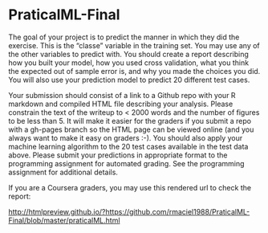 # PraticalML-Final

The goal of your project is to predict the manner in which they did the exercise. This is the “classe” variable in the training set. 
You may use any of the other variables to predict with. You should create a report describing how you built your model, how you used 
cross validation, what you think the expected out of sample error is, and why you made the choices you did. You will also use your
prediction model to predict 20 different test cases.

Your submission should consist of a link to a Github repo with your R markdown and compiled HTML file describing your analysis.
Please constrain the text of the writeup to < 2000 words and the number of figures to be less than 5. It will make it easier for
the graders if you submit a repo with a gh-pages branch so the HTML page can be viewed online (and you always want to make it easy on 
graders :-). You should also apply your machine learning algorithm to the 20 test cases available in the test data above. 
Please submit your predictions in appropriate format to the programming assignment for automated grading. 
See the programming assignment for additional details.


If you are a Coursera graders, you may use this rendered url to check the report:

http://htmlpreview.github.io/?https://github.com/rmaciel1988/PraticalML-Final/blob/master/praticalML.html
